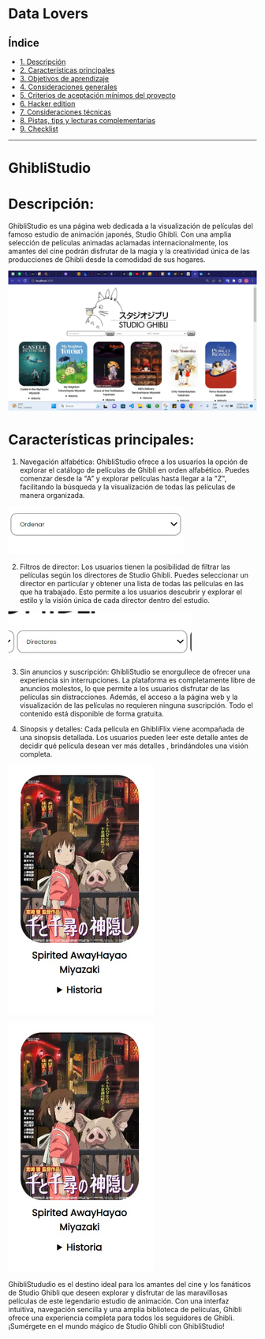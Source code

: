 # Data Lovers

## Índice

* [1. Descripción](#1-descripción)
* [2. Características principales](#2-características-principales)
* [3. Objetivos de aprendizaje](#3-objetivos-de-aprendizaje)
* [4. Consideraciones generales](#4-consideraciones-generales)
* [5. Criterios de aceptación mínimos del proyecto](#5-criterios-de-aceptación-mínimos-del-proyecto)
* [6. Hacker edition](#6-hacker-edition)
* [7. Consideraciones técnicas](#7-consideraciones-técnicas)
* [8. Pistas, tips y lecturas complementarias](#8-pistas-tips-y-lecturas-complementarias)
* [9. Checklist](#9-checklist)

***
# GhibliStudio

# Descripción:
GhibliStudio es una página web dedicada a la visualización de películas del famoso estudio de animación japonés, Studio Ghibli. Con una amplia selección de películas animadas aclamadas internacionalmente, los amantes del cine podrán disfrutar de la magia y la creatividad única de las producciones de Ghibli desde la comodidad de sus hogares.

![Página Principal](/ImagenesHU/pagina.jpg)

# Características principales:
1. Navegación alfabética: GhibliStudio ofrece a los usuarios la opción de explorar el catálogo de películas de Ghibli en orden alfabético. Puedes comenzar desde la "A" y explorar películas hasta llegar a la "Z", facilitando la búsqueda y la visualización de todas las películas de manera organizada.

![Página Principal](/ImagenesHU/ordenar.jpg)

2. Filtros de director: Los usuarios tienen la posibilidad de filtrar las películas según los directores de Studio Ghibli. Puedes seleccionar un director en particular y obtener una lista de todas las películas en las que ha trabajado. Esto permite a los usuarios descubrir y explorar el estilo y la visión única de cada director dentro del estudio.

![Página Principal](/ImagenesHU/directores.jpg)

3. Sin anuncios y suscripción: GhibliStudio se enorgullece de ofrecer una experiencia sin interrupciones. La plataforma es completamente libre de anuncios molestos, lo que permite a los usuarios disfrutar de las películas sin distracciones. Además, el acceso a la página web y la visualización de las películas no requieren ninguna suscripción. Todo el contenido está disponible de forma gratuita.

4. Sinopsis y detalles: Cada película en GhibliFlix viene acompañada de una sinopsis detallada. Los usuarios pueden leer este detalle antes de decidir qué película desean ver más detalles , brindándoles una visión completa.

![Página Principal](/ImagenesHU/sinopsis1.jpg)

![Página Principal](/ImagenesHU/sinopsis1.jpg)



GhibliStududio es el destino ideal para los amantes del cine y los fanáticos de Studio Ghibli que deseen explorar y disfrutar de las maravillosas películas de este legendario estudio de animación. Con una interfaz intuitiva, navegación sencilla y una amplia biblioteca de películas, Ghibli ofrece una experiencia completa para todos los seguidores de Ghibli. ¡Sumérgete en el mundo mágico de Studio Ghibli con GhibliStudio!


